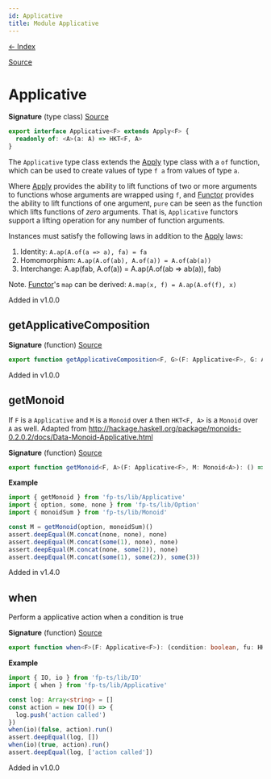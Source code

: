 ```yaml
---
id: Applicative
title: Module Applicative
---
```


[← Index](.)

[Source](https://github.com/gcanti/fp-ts/blob/master/src/Applicative.ts)

# Applicative

**Signature** (type class) [Source](https://github.com/gcanti/fp-ts/blob/master/src/Applicative.ts#L37-L39)

```ts
export interface Applicative<F> extends Apply<F> {
  readonly of: <A>(a: A) => HKT<F, A>
}
```

The `Applicative` type class extends the [Apply](./Apply.md) type class with a `of` function, which can be used to create values
of type `f a` from values of type `a`.

Where [Apply](./Apply.md) provides the ability to lift functions of two or more arguments to functions whose arguments are
wrapped using `f`, and [Functor](./Functor.md) provides the ability to lift functions of one argument, `pure` can be seen as the
function which lifts functions of _zero_ arguments. That is, `Applicative` functors support a lifting operation for
any number of function arguments.

Instances must satisfy the following laws in addition to the [Apply](./Apply.md) laws:

1. Identity: `A.ap(A.of(a => a), fa) = fa`
2. Homomorphism: `A.ap(A.of(ab), A.of(a)) = A.of(ab(a))`
3. Interchange: A.ap(fab, A.of(a)) = A.ap(A.of(ab => ab(a)), fab)

Note. [Functor](./Functor.md)'s `map` can be derived: `A.map(x, f) = A.ap(A.of(f), x)`

Added in v1.0.0

## getApplicativeComposition

**Signature** (function) [Source](https://github.com/gcanti/fp-ts/blob/master/src/Applicative.ts#L215-L222)

```ts
export function getApplicativeComposition<F, G>(F: Applicative<F>, G: Applicative<G>): ApplicativeComposition<F, G>  { ... }
```

Added in v1.0.0

## getMonoid

If `F` is a `Applicative` and `M` is a `Monoid` over `A` then `HKT<F, A>` is a `Monoid` over `A` as well.
Adapted from http://hackage.haskell.org/package/monoids-0.2.0.2/docs/Data-Monoid-Applicative.html

**Signature** (function) [Source](https://github.com/gcanti/fp-ts/blob/master/src/Applicative.ts#L254-L260)

```ts
export function getMonoid<F, A>(F: Applicative<F>, M: Monoid<A>): () => Monoid<HKT<F, A>>  { ... }
```

**Example**

```ts
import { getMonoid } from 'fp-ts/lib/Applicative'
import { option, some, none } from 'fp-ts/lib/Option'
import { monoidSum } from 'fp-ts/lib/Monoid'

const M = getMonoid(option, monoidSum)()
assert.deepEqual(M.concat(none, none), none)
assert.deepEqual(M.concat(some(1), none), none)
assert.deepEqual(M.concat(none, some(2)), none)
assert.deepEqual(M.concat(some(1), some(2)), some(3))
```

Added in v1.4.0

## when

Perform a applicative action when a condition is true

**Signature** (function) [Source](https://github.com/gcanti/fp-ts/blob/master/src/Applicative.ts#L166-L168)

```ts
export function when<F>(F: Applicative<F>): (condition: boolean, fu: HKT<F, void>) => HKT<F, void>  { ... }
```

**Example**

```ts
import { IO, io } from 'fp-ts/lib/IO'
import { when } from 'fp-ts/lib/Applicative'

const log: Array<string> = []
const action = new IO(() => {
  log.push('action called')
})
when(io)(false, action).run()
assert.deepEqual(log, [])
when(io)(true, action).run()
assert.deepEqual(log, ['action called'])
```

Added in v1.0.0
